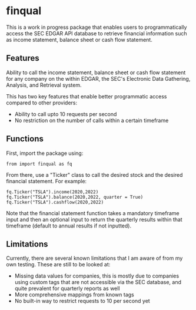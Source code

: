 # finqual

This is a work in progress package that enables users to programmatically access the SEC EDGAR API database to retrieve financial information such as income statement, balance sheet or cash flow statement.

## Features
Ability to call the income statement, balance sheet or cash flow statement for any company on the within EDGAR, the SEC's Electronic Data Gathering, Analysis, and Retrieval system.

This has two key features that enable better programmatic access compared to other providers:
- Ability to call upto 10 requests per second
- No restriction on the number of calls within a certain timeframe

## Functions
First, import the package using:
```
from import finqual as fq
```
From there, use a "Ticker" class to call the desired stock and the desired financial statement. For example:
```
fq.Ticker("TSLA").income(2020,2022)
fq.Ticker("TSLA").balance(2020,2022, quarter = True)
fq.Ticker("TSLA").cashflow(2020,2022)
```

Note that the financial statement function takes a mandatory timeframe input and then an optional input to return the quarterly results within that timeframe (default to annual results if not inputted).

## Limitations
Currently, there are several known limitations that I am aware of from my own testing. These are still to be looked at:

- Missing data values for companies, this is mostly due to companies using custom tags that are not accessible via the SEC database, and quite prevalent for quarterly reports as well
- More comprehensive mappings from known tags 
- No built-in way to restrict requests to 10 per second yet
